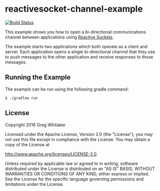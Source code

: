 # reactivesocket-channel-example
[![Build Status](https://travis-ci.org/gregwhitaker/reactivesocket-channel-example.svg?branch=master)](https://travis-ci.org/gregwhitaker/reactivesocket-channel-example)

This example shows you how to open a bi-directional communications channel between applications using [Reactive Sockets](http://reactivesocket.io/).

The example starts two applications which both operate as a client and server.  Each application opens a single bi-directional channel 
that they use to push messages to the other application and receive responses to those messages.

## Running the Example
The example can be run using the following gradle command:

```
$ ./gradlew run
```

## License
Copyright 2016 Greg Whitaker

Licensed under the Apache License, Version 2.0 (the "License"); you may not use this file except in compliance with the License. You may obtain a copy of the License at

http://www.apache.org/licenses/LICENSE-2.0

Unless required by applicable law or agreed to in writing, software distributed under the License is distributed on an "AS IS" BASIS, WITHOUT WARRANTIES OR CONDITIONS OF ANY KIND, either express or implied. See the License for the specific language governing permissions and limitations under the License.
